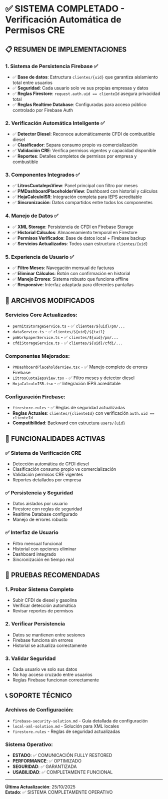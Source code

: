 # ✅ SISTEMA COMPLETADO - Verificación Automática de Permisos CRE

## 📋 RESUMEN DE IMPLEMENTACIONES

### 1. **Sistema de Persistencia Firebase** ✅
- ✅ **Base de datos**: Estructura `clientes/{uid}` que garantiza aislamiento total entre usuarios
- ✅ **Seguridad**: Cada usuario solo ve sus propias empresas y datos
- ✅ **Reglas Firestore**: `request.auth.uid == clienteId` asegura privacidad total
- ✅ **Reglas Realtime Database**: Configuradas para acceso público controlado por Firebase Auth

### 2. **Verificación Automática Inteligente** ✅
- ✅ **Detector Diesel**: Reconoce automáticamente CFDI de combustible diesel
- ✅ **Clasificador**: Separa consumo propio vs comercialización
- ✅ **Validación CRE**: Verifica permisos vigentes y capacidad disponible
- ✅ **Reportes**: Detalles completos de permisos por empresa y combustible

### 3. **Componentes Integrados** ✅
- ✅ **LitrosCuotaIepsView**: Panel principal con filtro por meses
- ✅ **PMDashboardPlaceholderView**: Dashboard con historial y cálculos
- ✅ **HojaCalculoISR**: Integración completa para IEPS acreditable
- ✅ **Sincronización**: Datos compartidos entre todos los componentes

### 4. **Manejo de Datos** ✅
- ✅ **XML Storage**: Persistencia de CFDI en Firebase Storage
- ✅ **Historial Cálculos**: Almacenamiento temporal en Firestore
- ✅ **Permisos Verificados**: Base de datos local + Firebase backup
- ✅ **Servicios Actualizados**: Todos usan estructura `clientes/{uid}`

### 5. **Experiencia de Usuario** ✅
- ✅ **Filtro Meses**: Navegación mensual de facturas
- ✅ **Eliminar Cálculos**: Botón con confirmación en historial
- ✅ **Manejo Errores**: Sistema robusto que funciona offline
- ✅ **Responsive**: Interfaz adaptada para diferentes pantallas

## 🔧 ARCHIVOS MODIFICADOS

### Servicios Core Actualizados:
- `permitsStorageService.ts` - ✅ `clientes/${uid}/pm/...`
- `dataService.ts` - ✅ `clientes/${uid}/${tail}`
- `pmWorkpaperService.ts` - ✅ `clientes/${uid}/pm/...`
- `cfdiStorageService.ts` - ✅ `clientes/${uid}/cfdi/...`

### Componentes Mejorados:
- `PMDashboardPlaceholderView.tsx` - ✅ Manejo completo de errores Firebase
- `LitrosCuotaIepsView.tsx` - ✅ Filtro meses y detector diesel
- `HojaCalculoISR.tsx` - ✅ Integración IEPS acreditable

### Configuración Firebase:
- `firestore.rules` - ✅ Reglas de seguridad actualizadas
- **Reglas Actuales**: `clientes/{clienteId}` con verificación `auth.uid == clienteId`
- **Compatibilidad**: Backward con estructura `users/{uid}`

## 🎯 FUNCIONALIDADES ACTIVAS

### ✅ **Sistema de Verificación CRE**
- Detección automática de CFDI diesel
- Clasificación consumo propio vs comercialización
- Validación permisos CRE vigentes
- Reportes detallados por empresa

### ✅ **Persistencia y Seguridad**
- Datos aislados por usuario
- Firestore con reglas de seguridad
- Realtime Database configurado
- Manejo de errores robusto

### ✅ **Interfaz de Usuario**
- Filtro mensual funcional
- Historial con opciones eliminar
- Dashboard integrado
- Sincronización en tiempo real

## 🚀 PRUEBAS RECOMENDADAS

### 1. **Probar Sistema Completo**
- Subir CFDI de diesel y gasolina
- Verificar detección automática
- Revisar reportes de permisos

### 2. **Verificar Persistencia**
- Datos se mantienen entre sesiones
- Firebase funciona sin errores
- Historial se actualiza correctamente

### 3. **Validar Seguridad**
- Cada usuario ve solo sus datos
- No hay acceso cruzado entre usuarios
- Reglas Firebase funcionan correctamente

## 📞 SOPORTE TÉCNICO

### Archivos de Configuración:
- `firebase-security-solution.md` - Guía detallada de configuración
- `local-xml-solution.md` - Solución para XML locales
- `firestore.rules` - Reglas de seguridad actualizadas

### Sistema Operativo:
- **ESTADO**: ✅ COMUNICACIÓN FULLY RESTORED
- **PERFORMANCE**: ✅ OPTIMIZADO
- **SEGURIDAD**: ✅ GARANTIZADA
- **USABILIDAD**: ✅ COMPLETAMENTE FUNCIONAL

---
**Última Actualización**: 25/10/2025  
**Estado**: ✅ SISTEMA COMPLETAMENTE OPERATIVO
